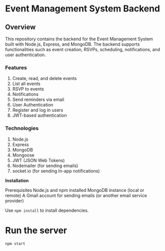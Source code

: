 # Event Management System Backend

## Overview
This repository contains the backend for the Event Management System built with Node.js, Express, and MongoDB. The backend supports functionalities such as event creation, RSVPs, scheduling, notifications, and user authentication.

### Features


1. Create, read, and delete events
2. List all events
3. RSVP to events
4. Notifications
5. Send reminders via email
6. User Authentication
7. Register and log in users
8. JWT-based authentication

### Technologies
1. Node.js
2. Express
3. MongoDB
4. Mongoose
5. JWT (JSON Web Tokens)
6. Nodemailer (for sending emails)
7. socket.io (for sending In-app notifications)

**Installation**

Prerequisites
Node.js and npm installed
MongoDB instance (local or remote)
A Gmail account for sending emails (or another email service provider)


Use `npm install` to install dependencies.

# Run the server
`npm start`




